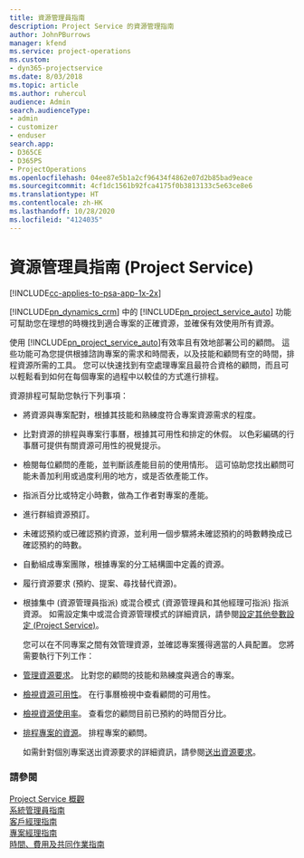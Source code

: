 ```yaml
---
title: 資源管理員指南
description: Project Service 的資源管理指南
author: JohnPBurrows
manager: kfend
ms.service: project-operations
ms.custom:
- dyn365-projectservice
ms.date: 8/03/2018
ms.topic: article
ms.author: ruhercul
audience: Admin
search.audienceType:
- admin
- customizer
- enduser
search.app:
- D365CE
- D365PS
- ProjectOperations
ms.openlocfilehash: 04ee87e5b1a2cf96434f4862e07d2b85bad9eace
ms.sourcegitcommit: 4cf1dc1561b92fca4175f0b3813133c5e63ce8e6
ms.translationtype: HT
ms.contentlocale: zh-HK
ms.lasthandoff: 10/28/2020
ms.locfileid: "4124035"
---
```

# <a name="resource-manager-guide-project-service"></a>資源管理員指南 (Project Service)

[!INCLUDE[cc-applies-to-psa-app-1x-2x](../includes/cc-applies-to-psa-app-1x-2x.md)]

[!INCLUDE[pn_dynamics_crm](../includes/pn-dynamics-crm.md)] 中的 [!INCLUDE[pn_project_service_auto](../includes/pn-project-service-auto.md)] 功能可幫助您在理想的時機找到適合專案的正確資源，並確保有效使用所有資源。  
  
 使用 [!INCLUDE[pn_project_service_auto](../includes/pn-project-service-auto.md)]有效率且有效地部署公司的顧問。 這些功能可為您提供根據諮詢專案的需求和時間表，以及技能和顧問有空的時間，排程資源所需的工具。 您可以快速找到有空處理專案且最符合資格的顧問，而且可以輕鬆看到如何在每個專案的過程中以較佳的方式進行排程。  
  
 資源排程可幫助您執行下列事項：  
  
- 將資源與專案配對，根據其技能和熟練度符合專案資源需求的程度。  
  
- 比對資源的排程與專案行事曆，根據其可用性和排定的休假。 以色彩編碼的行事曆可提供有關資源可用性的視覺提示。  
  
- 檢閱每位顧問的產能，並判斷該產能目前的使用情形。 這可協助您找出顧問可能未善加利用或過度利用的地方，或是否依產能工作。  
  
- 指派百分比或特定小時數，做為工作者對專案的產能。  
  
- 進行群組資源預訂。  
  
- 未確認預約或已確認預約資源，並利用一個步驟將未確認預約的時數轉換成已確認預約的時數。  
  
- 自動組成專案團隊，根據專案的分工結構圖中定義的資源。  
  
- 履行資源要求 (預約、提案、尋找替代資源)。  
  
- 根據集中 (資源管理員指派) 或混合模式 (資源管理員和其他經理可指派) 指派資源。 如需設定集中或混合資源管理模式的詳細資訊，請參閱[設定其他參數設定 (Project Service)](../psa/configure-additional-parameters-settings.md)。  
  
  您可以在不同專案之間有效管理資源，並確認專案獲得適當的人員配置。 您將需要執行下列工作：  
  
- [管理資源要求](../psa/manage-resource-requests.md)。 比對您的顧問的技能和熟練度與適合的專案。  
  
- [檢視資源可用性](../psa/view-resource-availability.md)。 在行事曆檢視中查看顧問的可用性。  
  
- [檢視資源使用率](../psa/view-resource-utilization.md)。 查看您的顧問目前已預約的時間百分比。  
  
- [排程專案的資源](../psa/schedule-resources-project.md)。 排程專案的顧問。  
  
  如需針對個別專案送出資源要求的詳細資訊，請參閱[送出資源要求](../psa/submit-resource-requests.md)。  
  
### <a name="see-also"></a>請參閱  
 [Project Service 概觀](../psa/overview.md)   
 [系統管理員指南](../psa/admin-guide.md)   
 [客戶經理指南](../psa/account-manager-guide.md)   
 [專案經理指南](../psa/project-manager-guide.md)   
 [時間、費用及共同作業指南](../psa/time-expense-collaboration-guide.md)
